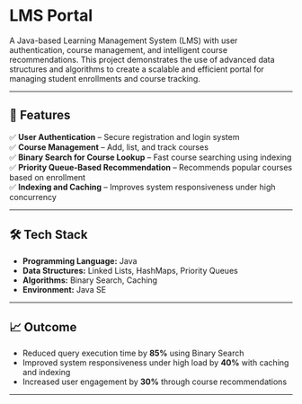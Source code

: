 # LMS Portal  
A Java-based Learning Management System (LMS) with user authentication, course management, and intelligent course recommendations. This project demonstrates the use of advanced data structures and algorithms to create a scalable and efficient portal for managing student enrollments and course tracking.

---

## 🚀 Features  
✅ **User Authentication** – Secure registration and login system  
✅ **Course Management** – Add, list, and track courses  
✅ **Binary Search for Course Lookup** – Fast course searching using indexing  
✅ **Priority Queue-Based Recommendation** – Recommends popular courses based on enrollment  
✅ **Indexing and Caching** – Improves system responsiveness under high concurrency  

---

## 🛠️ Tech Stack  
- **Programming Language:** Java  
- **Data Structures:** Linked Lists, HashMaps, Priority Queues  
- **Algorithms:** Binary Search, Caching  
- **Environment:** Java SE  

---

## 📈 Outcome  
- Reduced query execution time by **85%** using Binary Search  
- Improved system responsiveness under high load by **40%** with caching and indexing  
- Increased user engagement by **30%** through course recommendations  

---



